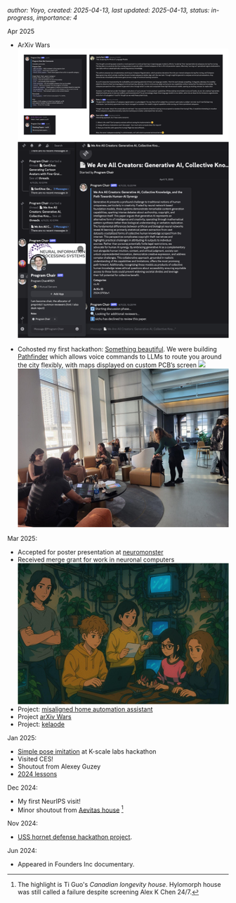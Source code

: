 *author: Yoyo, created: 2025-04-13, last updated: 2025-04-13, status: in-progress, importance: 4*

Apr 2025

- ArXiv Wars
![](/images/arxiv-wars-tri-diagram.png)
![](/images/PC.png)

- Cohosted my first hackathon: [Something beautiful](https://partiful.com/e/ROLXlBr1bxgz3MzTDtgz). We were building [Pathfinder](https://github.com/eigenlucy/somethingbeautiful?tab=readme-ov-file) which allows voice commands to LLMs to route you around the city flexibly, with maps displayed on custom PCB’s screen
![](/images/openrouteservice-map.png)
![](/images/somethingbeautiful.jpeg)


Mar 2025:
- Accepted for poster presentation at [neuromonster](https://neuromonster.org/)
- Received merge grant for work in neuronal computers
![](/images/prototype-ghibli.jpeg) 
- Project: [misaligned home automation assistant](https://www.youtube.com/live/ukTQjeXFn3c?si=pYr8xIw_59b7V5qo&t=6497)
- Project [arXiv Wars](https://youtu.be/0qMQKgqQeyc?si=g4ffRNwbrfg3zIba)
- Project: [kelaode](http://spins.yoyo.cat/2025/02/28/info-density.html)


Jan 2025:
- [Simple pose imitation](https://youtu.be/nen0Na_uitc?si=kyVROTqSKa9iWV0b) at K-scale labs hackathon
- Visited CES! 
- Shoutout from Alexey Guzey
- [2024 lessons](https://indiraschka.substack.com/p/2024-lessons)

Dec 2024:
- My first NeurIPS visit!
- Minor shoutout from [Aevitas house](https://sfstandard.com/2025/01/04/longevity-hacker-house-boom/) [^1]

Nov 2024:
- [USS hornet defense hackathon project](https://indiraschka.substack.com/p/into-the-yo-space-dec-2024). 

Jun 2024:
- Appeared in Founders Inc documentary.


[^1]: The highlight is Ti Guo's *Canadian longevity house*. Hylomorph house was still called a failure despite screening Alex K Chen 24/7. 